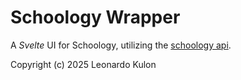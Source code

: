 # Schoology Wrapper

A _Svelte_ UI for Schoology, utilizing the [schoology api](https://developers.schoology.com/api-documentation/rest-api-v1/).

Copyright (c) 2025 Leonardo Kulon
